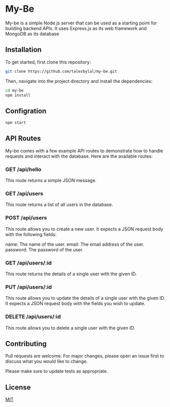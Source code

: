 # My-Be

My-be is a simple Node.js server that can be used as a starting point for building backend APIs. It uses Express.js as its web framework and MongoDB as its database
## Installation

To get started, first clone this repository:


```bash
git clone https://github.com/talesbylal/my-be.git
```
Then, navigate into the project directory and install the dependencies:



```bash
cd my-be
npm install
```

## Configration

```bash
npm start

```
## API Routes

 My-be comes with a few example API routes to demonstrate how to handle requests and interact with the database. Here are the available routes:

### GET /api/hello
This route returns a simple JSON message.

 ### GET /api/users
This route returns a list of all users in the database.

### POST /api/users
This route allows you to create a new user. It expects a JSON request body with the following fields:

name: The name of the user.
email: The email address of the user.
password: The password of the user.
### GET /api/users/:id
This route returns the details of a single user with the given ID.

### PUT /api/users/:id
This route allows you to update the details of a single user with the given ID. It expects a JSON request body with the fields you wish to update.

### DELETE /api/users/:id
This route allows you to delete a single user with the given ID.


## Contributing

Pull requests are welcome. For major changes, please open an issue first
to discuss what you would like to change.

Please make sure to update tests as appropriate.

## License

[MIT](https://choosealicense.com/licenses/mit/)
